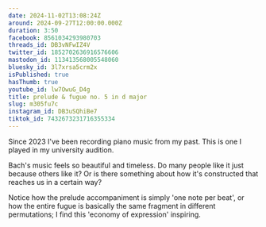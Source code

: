 ```yaml
---
date: 2024-11-02T13:08:24Z
around: 2024-09-27T12:00:00.000Z
duration: 3:50
facebook: 8561034293980703
threads_id: DB3vNFwIZ4V
twitter_id: 1852702636916576606
mastodon_id: 113413568005548060
bluesky_id: 3l7xrsa5crm2x
isPublished: true
hasThumb: true
youtube_id: lw7OwuG_D4g
title: prelude & fugue no. 5 in d major
slug: m305fu7c
instagram_id: DB3uSQhiBe7
tiktok_id: 7432673231716355334
---
```

Since 2023 I've been recording piano music from my past. This is one I played in my university audition.

Bach's music feels so beautiful and timeless. Do many people like it just because others like it? Or is there something about how it's constructed that reaches us in a certain way?

Notice how the prelude accompaniment is simply 'one note per beat', or how the entire fugue is basically the same fragment in different permutations; I find this 'economy of expression' inspiring.
